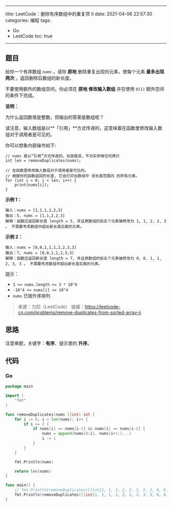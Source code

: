 ----
title: LeetCode：删除有序数组中的重复项 II
date: 2021-04-06 22:57:30
categories: 编程
tags: 
- Go
- LeetCode
toc: true
----

## 题目

给你一个有序数组 `nums` ，请你 **原地** 删除重复出现的元素，使每个元素 **最多出现两次** ，返回删除后数组的新长度。

不要使用额外的数组空间，你必须在 **原地** **修改输入数组** 并在使用 `O(1)` 额外空间的条件下完成。

**说明：**

为什么返回数值是整数，但输出的答案是数组呢？

请注意，输入数组是以**「引用」**方式传递的，这意味着在函数里修改输入数组对于调用者是可见的。

<!-- more -->

你可以想象内部操作如下:

```
// nums 是以“引用”方式传递的。也就是说，不对实参做任何拷贝
int len = removeDuplicates(nums);

// 在函数里修改输入数组对于调用者是可见的。
// 根据你的函数返回的长度, 它会打印出数组中 该长度范围内 的所有元素。
for (int i = 0; i < len; i++) {
    print(nums[i]);
}
```

**示例 1：**

```
输入：nums = [1,1,1,2,2,3]
输出：5, nums = [1,1,2,2,3]
解释：函数应返回新长度 length = 5, 并且原数组的前五个元素被修改为 1, 1, 2, 2, 3 。 不需要考虑数组中超出新长度后面的元素。
```

**示例 2：**

```
输入：nums = [0,0,1,1,1,1,2,3,3]
输出：7, nums = [0,0,1,1,2,3,3]
解释：函数应返回新长度 length = 7, 并且原数组的前五个元素被修改为 0, 0, 1, 1, 2, 3, 3 。 不需要考虑数组中超出新长度后面的元素。
```

提示：

- `1 <= nums.length <= 3 * 10^4`
- `-10^4 <= nums[i] <= 10^4`
- `nums` 已按升序排列

> 来源：力扣（LeetCode）
> 链接：https://leetcode-cn.com/problems/remove-duplicates-from-sorted-array-ii

## 思路

注意审题，关键字：**有序**、提示里的 **升序**。

## 代码

### Go

```go
package main

import (
	"fmt"
)

func removeDuplicates(nums []int) int {
	for i := 0; i < len(nums); i++ {
		if i >= 2 {
			if nums[i] == nums[i-1] && nums[i] == nums[i-2] {
				nums = append(nums[0:i], nums[i+1:]...)
				i -= 1
			}
		}
	}

	fmt.Println(nums)

	return len(nums)
}

func main() {
	// fmt.Println(removeDuplicates([]int{1, 1, 1, 2, 2, 3, 3, 3, 6, 6, 8}))
	fmt.Println(removeDuplicates([]int{1, 1, 1, 1, 2, 2, 3, 3, 3, 6, 6, 6, 6, 8}))
}
```